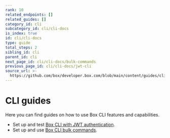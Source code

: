 ```yaml
---
rank: 10
related_endpoints: []
related_guides: []
category_id: cli
subcategory_id: cli/cli-docs
is_index: true
id: cli/cli-docs
type: guide
total_steps: 2
sibling_id: cli
parent_id: cli
next_page_id: cli/cli-docs/bulk-commands
previous_page_id: cli/cli-docs/jwt-cli
source_url: >-
  https://github.com/box/developer.box.com/blob/main/content/guides/cli/cli-docs/index.md
---
```

# CLI guides

Here you can find guides on how
to use Box CLI features and capabilities.

* Set up and test [Box CLI with
JWT authentication][1].
* Set up and use [Box CLI bulk commands][2].

[1]: g://cli/cli-docs/jwt-cli
[2]: g://cli/cli-docs/bulk-commands